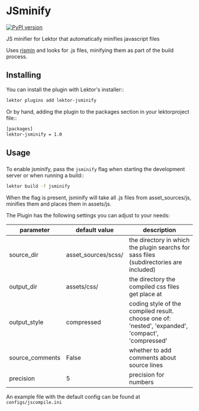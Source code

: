 # JSminify
[![PyPI version](https://badge.fury.io/py/lektor-jsminify.svg)](https://badge.fury.io/py/lektor-jsminify)

JS minifier for Lektor that automatically minifies javascript files

Uses [rjsmin](https://pypi.org/project/rjsmin/)  and looks for .js files,
minifying them as part of the build process.

## Installing

You can install the plugin with Lektor's installer::
```bash
lektor plugins add lektor-jsminify
```

Or by hand, adding the plugin to the packages section in your lektorproject file::
```bash
[packages]
lektor-jsminify = 1.0
```

## Usage
#####

To enable jsminify, pass the `jsminify` flag when starting the development
server or when running a build::
```bash
lektor build -f jsminify
```

When the flag is present, jsminify will take all .js files from asset_sources/js, minifies them and places them
in assets/js.


The Plugin has the following settings you can adjust to your needs:

|parameter      |default value      |description                                                                                       |
|---------------|-------------------|--------------------------------------------------------------------------------------------------|
|source_dir     |asset_sources/scss/| the directory in which the plugin searchs for sass files (subdirectories are included)           |
|output_dir     |assets/css/        | the directory the compiled css files get place at                                                |
|output_style   |compressed         | coding style of the compiled result. choose one of: 'nested', 'expanded', 'compact', 'compressed'|
|source_comments|False              | whether to add comments about source lines                                                       |
|precision      |5                  | precision for numbers                                                                            |

An example file with the default config can be found at `configs/jscompile.ini`
